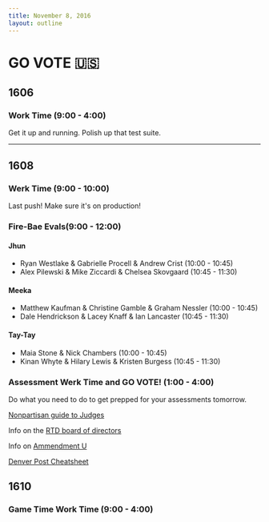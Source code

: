 ```yaml
---
title: November 8, 2016
layout: outline
---
```


# GO VOTE :us:

## 1606

### Work Time (9:00 - 4:00)

Get it up and running. Polish up that test suite.

***

## 1608

### Werk Time (9:00 - 10:00)

Last push! Make sure it's on production!

### Fire-Bae Evals(9:00 - 12:00)

#### Jhun
* Ryan Westlake & Gabrielle Procell & Andrew Crist (10:00 - 10:45)
* Alex Pilewski & Mike Ziccardi & Chelsea Skovgaard (10:45 - 11:30)

#### Meeka

* Matthew Kaufman & Christine Gamble & Graham Nessler (10:00 - 10:45)
* Dale Hendrickson & Lacey Knaff & Ian Lancaster (10:45 - 11:30)

#### Tay-Tay

* Maia Stone & Nick Chambers (10:00 - 10:45)
* Kinan Whyte & Hilary Lewis & Kristen Burgess (10:45 - 11:30)

### Assessment Werk Time and GO VOTE! (1:00 - 4:00)

Do what you need to do to get prepped for your assessments tomorrow.

[Nonpartisan guide to Judges]( http://www.coloradojudicialperformance.gov/review.cfm?year=2016)

Info on the [RTD board of directors]( http://denver.streetsblog.org/q-a-meet-the-2016-candidates-for-the-rtd-board-of-directors/)

Info on [Ammendment U](http://www.denverpost.com/2016/09/23/colorado-amendment-u-eliminate-a-property-tax/)

[Denver Post Cheatsheet](http://www.denverpost.com/2016/10/20/colorado-voter-guide-2016/)

## 1610

### Game Time Work Time (9:00 - 4:00)
